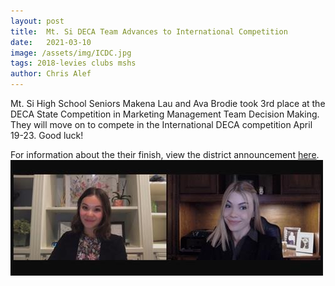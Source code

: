 ```yaml
---
layout: post
title:  Mt. Si DECA Team Advances to International Competition
date:   2021-03-10
image: /assets/img/ICDC.jpg
tags: 2018-levies clubs mshs
author: Chris Alef
---
```

Mt. Si High School Seniors Makena Lau and Ava Brodie took 3rd place at the DECA State Competition in Marketing Management Team Decision Making. They will move on to compete in the International DECA competition April 19-23. Good luck!

For information about the their finish, view the district announcement [here](https://www.svsd410.org/site/default.aspx?PageType=3&DomainID=4&ModuleInstanceID=39&ViewID=6446EE88-D30C-497E-9316-3F8874B3E108&RenderLoc=0&FlexDataID=28206&PageID=1).
![Makena Lau and Ava Brodie](/assets/img/ICDC.jpg)

